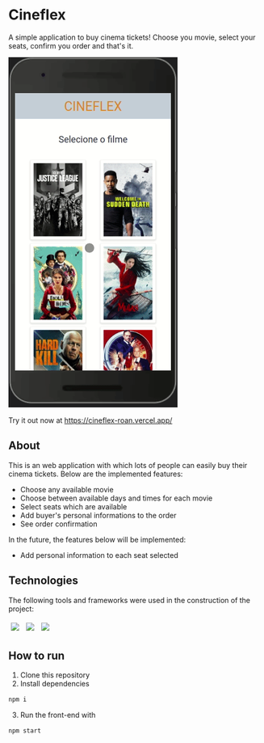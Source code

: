 # Cineflex

A simple application to buy cinema tickets! Choose you movie, select your seats, confirm you order and that's it.

<img src="/public/assets/Cineflex.gif" />


Try it out now at https://cineflex-roan.vercel.app/

## About

This is an web application with which lots of people can easily buy their cinema tickets. Below are the implemented features:

- Choose any available movie
- Choose between available days and times for each movie
- Select seats which are available
- Add buyer's personal informations to the order
- See order confirmation

In the future, the features below will be implemented:
- Add personal information to each seat selected

## Technologies
The following tools and frameworks were used in the construction of the project:<br>
<p>
  <img style='margin: 5px;' src='https://img.shields.io/badge/axios%20-%2320232a.svg?&style=for-the-badge&color=informational'>
  <img style='margin: 5px;' src="https://img.shields.io/badge/react-app%20-%2320232a.svg?&style=for-the-badge&color=60ddf9&logo=react&logoColor=%2361DAFB"/>
  <img style='margin: 5px;' src="https://img.shields.io/badge/react_route%20-%2320232a.svg?&style=for-the-badge&logo=react&logoColor=%2361DAFB"/>

## How to run

1. Clone this repository
2. Install dependencies
```bash
npm i
```
3. Run the front-end with
```bash
npm start
```
